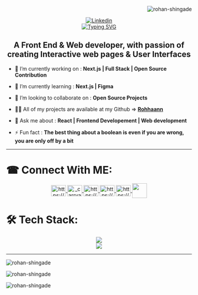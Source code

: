 <p align="right"> <img src="https://komarev.com/ghpvc/?username=rohan-shingade&label=Profile%20views&color=0e75b6&style=flat" alt="rohan-shingade" /> </p>


<div>
    <div align="center">
      <a href="https://linkedin.com/in/https://www.linkedin.com/in/rohan-s-a5621/" script="align='center'">
        <img alt="Linkedin" title="Linkedin" src="https://capsule-render.vercel.app/api?type=venom&height=200&text=I'm%20Rohan%20Shingade&fontSize=70&color=0:36bcf7,100:36bcf7&stroke=36bcf7"/>
       </a>
    </div>
    <!-- typing effect -->
    <div align="center">
        <a href="https://git.io/typing-svg">
        <img src="https://readme-typing-svg.demolab.com?font=Fira+Code&size=27&pause=500&center=true&width=435&lines=%F0%9F%91%8B+A+Front+End+Developer;%F0%9F%91%8B+A+Web+Developer;%F0%9F%91%8B+A+React+Developer;%F0%9F%91%8B+A+Freelance+Developer;" alt="Typing SVG" />
        </a>
    </div>
</div>


<h2 align="center">A Front End & Web developer, with passion of creating Interactive web pages & User Interfaces</h2>

- 🔭 I’m currently working on : **Next.js | Full Stack | Open Source Contribution**

- 🌱 I’m currently learning : **Next.js | Figma**

- 👯 I’m looking to collaborate on : **Open Source Projects**

- 👨‍💻 All of my projects are available at my Github => **[Rohhaann](https://github.com/Rohhaannn)**

- 💬 Ask me about : **React | Frontend Developement | Web development**

- ⚡ Fun fact : **The best thing about a boolean is even if you are wrong, you are only off by a bit**

<hr>


# ☎ Connect With ME:

<p align="center">
  <a href="https://dev.to/https://dev.to/ronakk" target="_blank">
    <img align="center" src="https://raw.githubusercontent.com/rahuldkjain/github-profile-readme-generator/master/src/images/icons/Social/devto.svg" alt="https://dev.to/ronakk" height="30" width="40" />
  </a>

  <a href="https://twitter.com/i_m_rohaannn" target="_blank">
    <img align="center" src="https://raw.githubusercontent.com/rahuldkjain/github-profile-readme-generator/master/src/images/icons/Social/twitter.svg" alt="_carryallen" height="30" width="40" />
  </a>

  <a href="https://linkedin.com/in/https://www.linkedin.com/in/rohan-s-a5621/" target="_blank">
    <img align="center" src="https://raw.githubusercontent.com/rahuldkjain/github-profile-readme-generator/master/src/images/icons/Social/linked-in-alt.svg" alt="https://www.linkedin.com/in/rohan-s-a56210165/" height="30" width="40" />
  </a>

  <a href="https://instagram.com/https://www.instagram.com/ig_rohaaannn/" target="_blank">
    <img align="center" src="https://raw.githubusercontent.com/rahuldkjain/github-profile-readme-generator/master/src/images/icons/Social/instagram.svg" alt="https://www.instagram.com/ig_rohaaannn/" height="30" width="40" />
  </a>

  <a href="https://www.hackerrank.com/https://www.hackerrank.com/dashboard" target="_blank">
    <img align="center" src="https://raw.githubusercontent.com/rahuldkjain/github-profile-readme-generator/master/src/images/icons/Social/hackerrank.svg" alt="https://www.hackerrank.com/dashboard" height="30" width="40" />
  </a>
  <a href="https://discord.com/invite/K75CEnhW4d" target="_blank">
    <img align="center" src="https://raw.githubusercontent.com/rahuldkjain/github-profile-readme-generator/master/src/images/icons/Social/discord.svg" alt="" height="40" width="40" />
  </a>
</p>




# 🛠️ Tech Stack:

<div align="center">

  <a href="https://skillicons.dev">
    <img src="https://skillicons.dev/icons?i=c,cpp,javascript,typescript,react,nodejs,express,mongodb,mysql,nextjs"/>
    <br>
    <img src="https://skillicons.dev/icons?i=html,css,bootstrap,tailwind,git,github,appwrite,docker,kali"/>
  </a>
</div>

<hr>

<p>
  <img align="center" src="https://github-readme-stats.vercel.app/api/top-langs?username=Rohhaannn&show_icons=true&locale=en&layout=compact&theme=dark" alt="rohan-shingade" />
</p>

<p>
  <img align="center" src="https://github-readme-stats.vercel.app/api?username=Rohhaannn&show_icons=true&locale=en&theme=dark" alt="rohan-shingade" />
</p>

<p>
  <img align="center" src="https://github-readme-streak-stats.herokuapp.com/?user=Rohhaannn&theme=dark" alt="rohan-shingade" />
</p>
